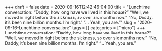 +++draft = falsedate = 2020-09-16T12:42:46-04:00title = "Lunchtime conversation: “Daddy, how long have we lived in this house?” “Well, we moved in right before the sickness, so over six months now.” “No, Daddy, it’s been nine billion months. I’m right.” “... Yeah, you are.”"slug = "2020-09-16-Lunchtime-conversation:"tags = []categories = ["micro"]+++Lunchtime conversation: “Daddy, how long have we lived in this house?” “Well, we moved in right before the sickness, so over six months now.” “No, Daddy, it’s been nine billion months. I’m right.” “... Yeah, you are.”